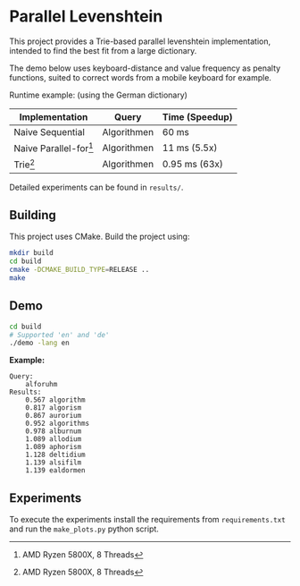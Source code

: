 # Parallel Levenshtein

This project provides a Trie-based parallel levenshtein implementation, intended to find the best fit from a large dictionary.

The demo below uses keyboard-distance and value frequency as penalty functions, suited to correct words from a mobile keyboard for example.

Runtime example: (using the German dictionary)

| Implementation         | Query                | Time (Speedup) |
|------------------------|----------------------|----------------|
| Naive Sequential       | Algorithmen          | 60 ms          |
| Naive Parallel-for[^1] | Algorithmen          | 11 ms (5.5x)   |
| Trie[^1]               | Algorithmen          | 0.95 ms (63x)  |

[^1]: AMD Ryzen 5800X, 8 Threads

Detailed experiments can be found in `results/`.

## Building

This project uses CMake. Build the project using:

```bash
mkdir build
cd build
cmake -DCMAKE_BUILD_TYPE=RELEASE ..
make
```

## Demo

```bash
cd build
# Supported 'en' and 'de'
./demo -lang en
```

**Example:**
```
Query: 
    alforuhm
Results:
    0.567 algorithm
    0.817 algorism
    0.867 aurorium
    0.952 algorithms
    0.978 alburnum
    1.089 allodium
    1.089 aphorism
    1.128 deltidium
    1.139 alsifilm
    1.139 ealdormen
```

## Experiments

To execute the experiments install the requirements from `requirements.txt` and run the `make_plots.py` python script.
